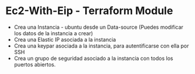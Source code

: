 # Ec2-With-Eip - Terraform Module 

* Crea una Instancia - ubuntu desde un Data-source (Puedes modificar los datos de la instancia a crear)
* Crea una Elastic IP asociada a la instancia
* Crea una keypar asociada a la instancia, para autentificarse con ella por SSH
* Crea un grupo de seguridad asociado a la instancia con todos los puertos abiertos.
